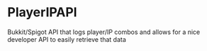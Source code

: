 # PlayerIPAPI
Bukkit/Spigot API that logs player/IP combos and allows for a nice developer API to easily retrieve that data
